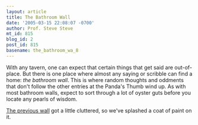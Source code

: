 ```yaml
---
layout: article
title: The Bathroom Wall
date: '2005-03-15 22:08:07 -0700'
author: Prof. Steve Steve
mt_id: 815
blog_id: 2
post_id: 815
basename: the_bathroom_wa_8
---
```

With any tavern, one can expect that certain things that get said are out-of-place. But there is one place where almost any saying or scribble can find a home: _the bathroom wall_. This is where random thoughts and oddments that don't follow the other entries at the Panda's Thumb wind up. As with most bathroom walls, expect to sort through a lot of oyster guts before you locate any pearls of wisdom.

[The previous wall](http://www.pandasthumb.org/pt-archives/000821.html) got a little cluttered, so we've splashed a coat of paint on it.
